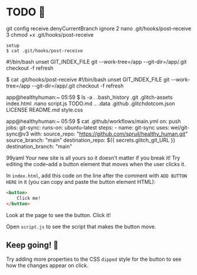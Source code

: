 # TODO 🚧

git config receive.denyCurrentBranch ignore
    2  nano .git/hooks/post-receive
    3  chmod +x .git/hooks/post-receive
    
    setup
    $ cat .git/hooks/post-receive
#!/bin/bash
unset GIT_INDEX_FILE
git --work-tree=/app  --git-dir=/app/.git checkout -f
refresh 



$ cat .git/hooks/post-receive
#!/bin/bash
unset GIT_INDEX_FILE
git --work-tree=/app  --git-dir=/app/.git checkout -f
refresh

app@healthyhuman:~ 05:59 
$ ls -a
.   .bash_history  .git     .glitch-assets      index.html  .nano      script.js  TODO.md
..  .data          .github  .glitchdotcom.json  LICENSE     README.md  style.css

app@healthyhuman:~ 05:59 
$ cat .github/workflows/main.yml 
on: push
jobs:
  git-sync:
    runs-on: ubuntu-latest
    steps:
      - name: git-sync
        uses: wei/git-sync@v3
        with:
          source_repo: "https://github.com/spruil/healthy_human.git"
          source_branch: "main"
          destination_repo: ${{ secrets.glitch_git_URL }}
          destination_branch: "main"

99yaml
Your new site is all yours so it doesn't matter if you break it! Try editing the code–add a button element that moves when the user clicks it.

In `index.html`, add this code on the line after the comment with `ADD BUTTON HERE` in it (you can copy and paste the button element HTML):

```html
<button>
    Click me!
</button>
```

Look at the page to see the button. Click it!

Open `script.js` to see the script that makes the button move.

## Keep going! 🚀

Try adding more properties to the CSS `dipped` style for the button to see how the changes appear on click.
